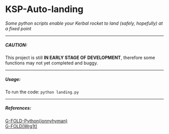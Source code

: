 # KSP-Auto-landing
*Some python scripts enable your Kerbal rocket to land (safely, hopefully) at a fixed point*

---

##### CAUTION: 
This project is still **IN EARLY STAGE OF DEVELOPMENT**, therefore some functions may not yet completed and buggy.

---

##### Usage:
To run the code:
`python landing.py`

---

##### References:
[G-FOLD-Python(jonnyhyman)](https://github.com/jonnyhyman/G-FOLD-Python)  
[G-FOLD(Wrg1t)](https://github.com/Wrg1t/G-FOLD)
